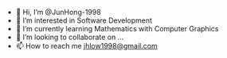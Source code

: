 - 👋 Hi, I’m @JunHong-1998
- 👀 I’m interested in Software Development
- 🌱 I’m currently learning Mathematics with Computer Graphics
- 💞️ I’m looking to collaborate on ...
- 📫 How to reach me jhlow1998@gmail.com

<!---
JunHong-1998/JunHong-1998 is a ✨ special ✨ repository because its `README.md` (this file) appears on your GitHub profile.
You can click the Preview link to take a look at your changes.
--->

